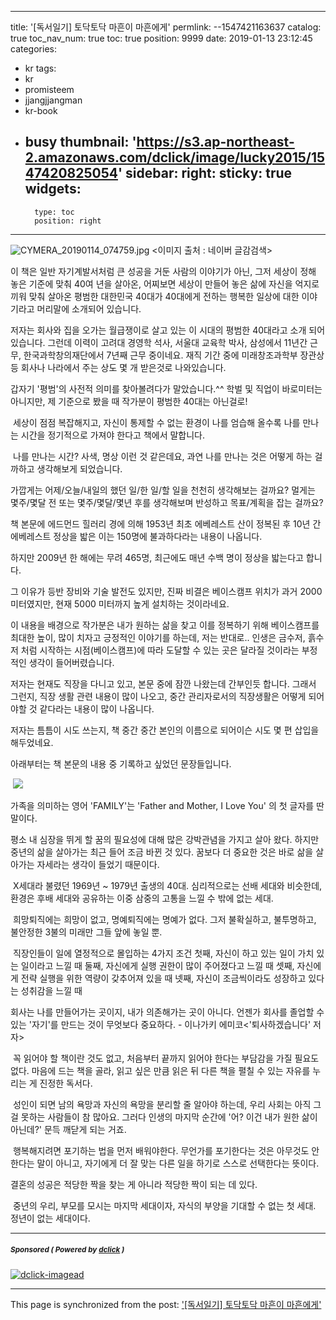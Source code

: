 
---
title: '[독서일기] 토닥토닥 마흔이 마흔에게'
permlink: --1547421163637
catalog: true
toc_nav_num: true
toc: true
position: 9999
date: 2019-01-13 23:12:45
categories:
- kr
tags:
- kr
- promisteem
- jjangjjangman
- kr-book
- busy
thumbnail: 'https://s3.ap-northeast-2.amazonaws.com/dclick/image/lucky2015/1547420825054'
sidebar:
    right:
        sticky: true
widgets:
    -
        type: toc
        position: right
---


![CYMERA_20190114_074759.jpg](https://s3.ap-northeast-2.amazonaws.com/dclick/image/lucky2015/1547420825054)
<이미지 출처 : 네이버 글감검색>

이 책은 일반 자기계발서처럼 큰 성공을 거둔 사람의 이야기가 아닌, 그저 세상이 정해 놓은 기준에 맞춰 40여 년을 살아온, 어찌보면 세상이 만들어 놓은 삶에 자신을 억지로 끼워 맞춰 살아온 평범한 대한민국 40대가 40대에게 전하는 행복한 일상에 대한 이야기라고 머리말에 소개되어 있습니다.

저자는 회사와 집을 오가는 월급쟁이로 살고 있는 이 시대의 평범한 40대라고 소개 되어 있습니다. 그런데 이력이 고려대 경영학 석사, 서울대 교육학 박사, 삼성에서 11년간 근무, 한국과학창의재단에서 7년째 근무 중이네요. 재직 기간 중에 미래창조과학부 장관상 등 회사나 나라에서 주는 상도 몇 개 받은것로 나와있습니다.

갑자기 '평범'의 사전적 의미를 찾아볼려다가 말았습니다.^^
학벌 및 직업이 바로미터는 아니지만, 제 기준으로 봤을 때 작가분이 평범한 40대는 아닌걸로!

​
세상이 점점 복잡해지고, 자신이 통제할 수 없는 환경이 나를 엄습해 올수록 나를 만나는 시간을 정기적으로 가져야 한다고 책에서 말합니다.

​
나를 만나는 시간? 사색, 명상 이런 것 같은데요, 과연 나를 만나는 것은 어떻게 하는 걸까하고 생각해보게 되었습니다.

가깝게는 어제/오늘/내일의 했던 일/한 일/할 일을 천천히 생각해보는 걸까요?
멀게는 몇주/몇달 전 또는 몇주/몇달/몇년 후를 생각해보며 반성하고 목표/계획을 잡는 걸까요?


책 본문에 에드먼드 힐러리 경에 의해 1953년 최초 에베레스트 산이 정복된 후 10년 간 에베레스트 정상을 밟은 이는 150명에 불과하다라는 내용이 나옵니다.

하지만 2009년 한 해에는 무려 465명, 최근에도 매년 수백 명이 정상을 밟는다고 합니다.

그 이유가 등반 장비와 기술 발전도 있지만, 진짜 비결은 베이스캠프 위치가 과거 2000 미터였지만, 현재 5000 미터까지 높게 설치하는 것이라네요.

이 내용을 배경으로 작가분은 내가 원하는 삶을 찾고 이를 정복하기 위해 베이스캠프를 최대한 높이, 많이 치자고 긍정적인 이야기를 하는데, 저는 반대로.. 인생은 금수저, 흙수저 처럼 시작하는 시점(베이스캠프)에 따라 도달할 수 있는 곳은 달라질 것이라는 부정적인 생각이 들어버렸습니다.


저자는 현재도 직장을 다니고 있고, 본문 중에 잠깐 나왔는데 간부인듯 합니다.
그래서 그런지, 직장 생활 관련 내용이 많이 나오고, 중간 관리자로서의 직장생활은 어떻게 되어야할 것 같다라는 내용이 많이 나옵니다.

저자는 틈틈이 시도 쓰는지, 책 중간 중간 본인의 이름으로 되어이슨 시도 몇 편 삽입을 해두었네요.

아래부터는 책 본문의 내용 중 기록하고 싶었던 문장들입니다.

​
![](https://i.imgur.com/HckzDOK.gif)


가족을 의미하는 영어 'FAMILY'는 'Father and Mother, I Love You' 의 첫 글자를 딴 말이다.

평소 내 심장을 뛰게 할 꿈의 필요성에 대해 많은 강박관념을 가지고 살아 왔다. 하지만 중년의 삶을 살아가는 최근 들어 조금 바뀐 것 있다. 꿈보다 더 중요한 것은 바로 삶을 살아가는 자세라는 생각이 들었기 때문이다.

​
X세대라 불렸던 1969년 ~ 1979년 출생의 40대.
심리적으로는 선배 세대와 비슷한데, 환경은 후배 세대와 공유하는 이중 삼중의 고통을 느낄 수 밖에 없는 세대.

​
희망퇴직에는 희망이 없고, 
명예퇴직에는 명예가 없다.
그저 불확실하고, 불투명하고, 불안정한
3불의 미래만 그들 앞에 놓일 뿐.

​
직장인들이 일에 열정적으로 몰입하는 4가지 조건
첫째, 자신이 하고 있는 일이 가치 있는 일이라고 느낄 때
둘째, 자신에게 실행 권한이 많이 주어졌다고 느낄 때
셋째, 자신에게 전략 실행을 위한 역량이 갖추어져 있을 때
넷째, 자신이 조금씩이라도 성장하고 있다는 성취감을 느낄 때


회사는 나를 만들어가는 곳이지, 내가 의존해가는 곳이 아니다. 언젠가 회사를 졸업할 수 있는 '자기'를 만드는 것이 무엇보다 중요하다. - 이나가키 에미코<'퇴사하겠습니다' 저자>

​
꼭 읽어야 할 책이란 것도 없고, 처음부터 끝까지 읽어야 한다는 부담감을 가질 필요도 없다.
마음에 드는 책을 골라, 읽고 싶은 만큼 읽은 뒤 다른 책을 펼칠 수 있는 자유를 누리는 게 진정한 독서다.

​
성인이 되면 남의 욕망과 자신의 욕망을 분리할 줄 알아야 하는데, 우리 사회는 아직 그걸 못하는 사람들이 참 많아요.
그러다 인생의 마지막 순간에 '어? 이건 내가 원한 삶이 아닌데?' 문득 깨닫게 되는 거죠.

​
행복해지려면 포기하는 법을 먼저 배워야한다. 무언가를 포기한다는 것은 아무것도 안 한다는 말이 아니고, 자기에게 더 잘 맞는 다른 일을 하기로 스스로 선택한다는 뜻이다.


결혼의 성공은 적당한 짝을 찾는 게 아니라 적당한 짝이 되는 데 있다.

​
중년의 우리,
부모를 모시는 마지막 세대이자, 자식의 부양을 기대할 수 없는 첫 세대. 
정년이 없는 세대이다.



---

#####  <sub> **Sponsored ( Powered by [dclick](https://www.dclick.io) )** </sub>
[![dclick-imagead](https://s3.ap-northeast-2.amazonaws.com/dclick/image/jaydih/1546684279858.jpeg)](https://api.dclick.io/v1/c?x=eyJhbGciOiJIUzI1NiIsInR5cCI6IkpXVCJ9.eyJjIjoibHVja3kyMDE1IiwicyI6Ii0tMTU0NzE2MTk3MzIwOCIsImEiOlsiaS0xMjUiXSwidXJsIjoiaHR0cHM6Ly9zdGVlbWl0LmNvbS9rci9AamF5ZGloL2ZlYXQtczJzLXNoYXJlMnN0ZWVtIiwiaWF0IjoxNTQ3MTYxOTczLCJleHAiOjE4NjI1MjE5NzN9.ENYJF32JmkHOs8A_SNBnnYcNGz9gkhBiOUWVCiyND-I)

- - -

This page is synchronized from the post: ['[독서일기] 토닥토닥 마흔이 마흔에게'](https://steemit.com/@lucky2015/--1547421163637)
